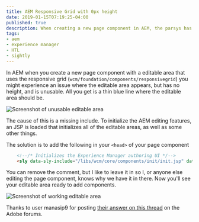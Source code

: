 ```yaml
---
title: AEM Responsive Grid with 0px height
date: 2019-01-15T07:19:25-04:00
published: true
description: When creating a new page component in AEM, the parsys has a height of 0 and cannot be used.
tags: 
- aem
- experience manager
- HTL
- sightly
---
```


In AEM when you create a new page component with a editable area that uses the responsive grid (`wcm/foundation/components/responsivegrid`) you might experience an issue where the editable area appears, but has no height, and is unusable. All you get is a thin blue line where the editable area should be.

![Screenshot of unusable editable area](https://thepracticaldev.s3.amazonaws.com/i/fjyznpqt1kqgzexdvwe4.png)

The cause of this is a missing include. To initialize the AEM editing features, an JSP is loaded that initializes all of the editable areas, as well as some other things. 

The solution is to add the following in your `<head>` of your page component

```html
    <!--/* Initializes the Experience Manager authoring UI */-->
    <sly data-sly-include="/libs/wcm/core/components/init/init.jsp" data-sly-unwrap/>
```

You can remove the comment, but I like to leave it in so I, or anyone else editing the page component, knows why we have it in there. Now you'll see your editable area ready to add components.

![Screenshot of working editable area](https://thepracticaldev.s3.amazonaws.com/i/f0l4q5udxc8ueo4kqlr8.png)

Thanks to user manasip9 for posting [their answer on this thread](https://forums.adobe.com/message/9942397#9942397)  on the Adobe forums.